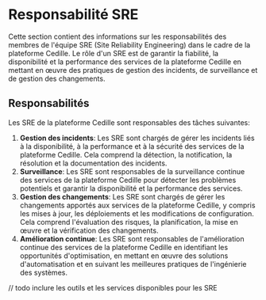# Responsabilité SRE

Cette section contient des informations sur les responsabilités des membres de
l'équipe SRE (Site Reliability Engineering) dans le cadre de la plateforme
Cedille. Le rôle d'un SRE est de garantir la fiabilité, la disponibilité et la
performance des services de la plateforme Cedille en mettant en œuvre des
pratiques de gestion des incidents, de surveillance et de gestion des
changements.

## Responsabilités

Les SRE de la plateforme Cedille sont responsables des tâches suivantes:

1. **Gestion des incidents**: Les SRE sont chargés de gérer les incidents
   liés à la disponibilité, à la performance et à la sécurité des services de la
   plateforme Cedille. Cela comprend la détection, la notification, la
   résolution et la documentation des incidents.
2. **Surveillance**: Les SRE sont responsables de la surveillance continue des
   services de la plateforme Cedille pour détecter les problèmes potentiels et
   garantir la disponibilité et la performance des services.
3. **Gestion des changements**: Les SRE sont chargés de gérer les changements
    apportés aux services de la plateforme Cedille, y compris les mises à jour,
    les déploiements et les modifications de configuration. Cela comprend
    l'évaluation des risques, la planification, la mise en œuvre et la
    vérification des changements.
4. **Amélioration continue**: Les SRE sont responsables de l'amélioration
    continue des services de la plateforme Cedille en identifiant les
    opportunités d'optimisation, en mettant en œuvre des solutions
    d'automatisation et en suivant les meilleures pratiques de l'ingénierie des
    systèmes.

// todo inclure les outils et les services disponibles pour les SRE